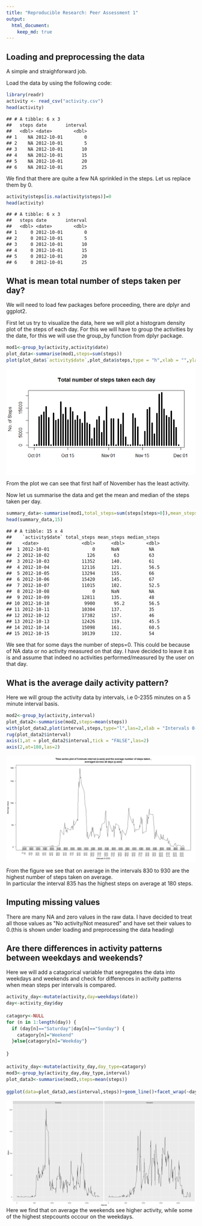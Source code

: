 ```yaml
---
title: "Reproducible Research: Peer Assessment 1"
output: 
  html_document:
    keep_md: true
---
```



## Loading and preprocessing the data  

A simple and straighforward job. 

Load the data by using the following code:

```r
library(readr)
activity <- read_csv("activity.csv")
head(activity)
```

```
## # A tibble: 6 x 3
##   steps date       interval
##   <dbl> <date>        <dbl>
## 1    NA 2012-10-01        0
## 2    NA 2012-10-01        5
## 3    NA 2012-10-01       10
## 4    NA 2012-10-01       15
## 5    NA 2012-10-01       20
## 6    NA 2012-10-01       25
```

We find that there are quite a few NA sprinkled in the steps. Let us replace them by 0.

```r
activity$steps[is.na(activity$steps)]=0
head(activity)
```

```
## # A tibble: 6 x 3
##   steps date       interval
##   <dbl> <date>        <dbl>
## 1     0 2012-10-01        0
## 2     0 2012-10-01        5
## 3     0 2012-10-01       10
## 4     0 2012-10-01       15
## 5     0 2012-10-01       20
## 6     0 2012-10-01       25
```

## What is mean total number of steps taken per day?

We will need to load few packages before proceeding, there are dplyr and ggplot2.  

First let us try to visualize the data, here we will plot a histogram density plot of the steps of each day.
For this we will have to group the activities by the date, for this we will use the group_by function from dplyr package.



```r
mod1<-group_by(activity,activity$date)
plot_data<-summarise(mod1,steps=sum(steps))
plot(plot_data$`activity$date`,plot_data$steps,type = "h",xlab = "",ylab = "No. of Steps",main="Total number of steps taken each day",lwd=5)
```

<img src="PA1_template_files/figure-html/unnamed-chunk-4-1.png" style="display: block; margin: auto;" />

From the plot we can see that first half of November has the least activity.

Now let us summarise the data and get the mean and median of the steps taken per day.

```r
summary_data<-summarise(mod1,total_steps=sum(steps[steps>0]),mean_steps=mean(steps[steps>0]),median_steps=median(steps[steps>0]))
head(summary_data,15)
```

```
## # A tibble: 15 x 4
##    `activity$date` total_steps mean_steps median_steps
##    <date>                <dbl>      <dbl>        <dbl>
##  1 2012-10-01                0      NaN           NA  
##  2 2012-10-02              126       63           63  
##  3 2012-10-03            11352      140.          61  
##  4 2012-10-04            12116      121.          56.5
##  5 2012-10-05            13294      155.          66  
##  6 2012-10-06            15420      145.          67  
##  7 2012-10-07            11015      102.          52.5
##  8 2012-10-08                0      NaN           NA  
##  9 2012-10-09            12811      135.          48  
## 10 2012-10-10             9900       95.2         56.5
## 11 2012-10-11            10304      137.          35  
## 12 2012-10-12            17382      157.          46  
## 13 2012-10-13            12426      119.          45.5
## 14 2012-10-14            15098      161.          60.5
## 15 2012-10-15            10139      132.          54
```

We see that for some days the number of steps=0. This could be because of NA data or no activity measured on that day. I have decided to leave it as is and assume that indeed no activities performed/measured by the user on that day.

## What is the average daily activity pattern?

Here we will group the activity data by intervals, i.e 0-2355 minutes on a 5 minute interval basis.

```r
mod2<-group_by(activity,interval)
plot_data2<-summarise(mod2,steps=mean(steps))
with(plot_data2,plot(interval,steps,type="l",las=2,xlab = "Intervals 0-2355",ylab = "Average steps",main="Time series plot of 5-minute interval (x-axis) and the average number of steps taken ,\naveraged across all days (y-axis)"))
rug(plot_data2$interval)
axis(1,at = plot_data2$interval,tick = "FALSE",las=2)
axis(2,at=180,las=2)
```

<img src="PA1_template_files/figure-html/unnamed-chunk-6-1.png" style="display: block; margin: auto;" />

From the figure we see that on average in the intervals 830 to 930 are the highest number of steps taken on average.  
In particular the interval 835 has the highest steps on average at 180 steps.

## Imputing missing values

There are many NA and zero values in the raw data. I have decided to treat all those values as "No activity/Not measured" and have set their values to 0.(this is shown under loading and preprocessing the data heading)

## Are there differences in activity patterns between weekdays and weekends?

Here we will add a catagorical variable that segregates the data into weekdays and weekends and check for differences in activity patterns when mean steps per intervals is compared.

```r
activity_day<-mutate(activity,day=weekdays(date))
day<-activity_day$day

catagory<-NULL
for (n in 1:length(day)) {
  if (day[n]=="Saturday"|day[n]=="Sunday") {
    catagory[n]="Weekend"
  }else{catagory[n]="Weekday"}
  
}

activity_day<-mutate(activity_day,day_type=catagory)
mod3<-group_by(activity_day,day_type,interval)
plot_data3<-summarise(mod3,steps=mean(steps))

ggplot(data=plot_data3,aes(interval,steps))+geom_line()+facet_wrap(~day_type)
```

<img src="PA1_template_files/figure-html/unnamed-chunk-7-1.png" style="display: block; margin: auto;" />
Here we find that on average the weekends see higher activity, while some of the highest stepcounts occour on the weekdays.



